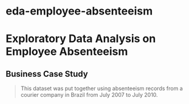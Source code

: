 # eda-employee-absenteeism
# Exploratory Data Analysis on Employee Absenteeism
## Business Case Study
>This dataset was put together using absenteeism records from a courier company in Brazil from July 2007 to July 2010.
